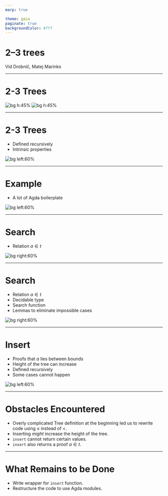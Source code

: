 ```yaml
---
marp: true

theme: gaia
paginate: true
backgroundColor: #fff
---
```


<style>
  :root {
    --color-background: #fff;
    --color-foreground: #1e1e1e;
    --color-highlight: #027acc;
    --color-dimmed: #1e1e1e;
  }
</style>

<!-- _class: lead -->

# 2–3 trees

Vid Drobnič, Matej Marinko

---

# 2-3 Trees

![bg h:45%](2node.svg)
![bg h:45%](3node.svg)

---

# 2-3 Trees

- Defined recursively
- Intrinsic properties

![bg left:60%](2-3tree.png)

---

# Example

- A lot of Agda boilerplate

![bg left:60%](example.png)

---

# Search

- Relation $a \in t$

![bg right:60%](element.png)

---

<style>
  :root {
    --color-background: #eee;
    --color-foreground: #1e1e1e;
    --color-highlight: #027acc;
    --color-dimmed: #1e1e1e;
  }
</style>

# Search

- Relation $a \in t$
- Decidable type
- Search function
- Lemmas to eliminate impossible cases

![bg right:60%](search.png)

---

# Insert

- Proofs that $a$ lies between bounds
- Height of the tree can increase
- Defined recursively
- Some cases cannot happen

![bg left:60%](insert.png)

---

# Obstacles Encountered

- Overly complicated Tree definition at the beginning led us to rewrite code using $\leqslant$ instead of $<$.
- Inserting _might_ increase the height of the tree.
- `insert` cannot return certain values.
- `insert` also returns a proof $a \in t$.

---

# What Remains to be Done

- Write wrapper for `insert` function.
- Restructure the code to use Agda modules.
